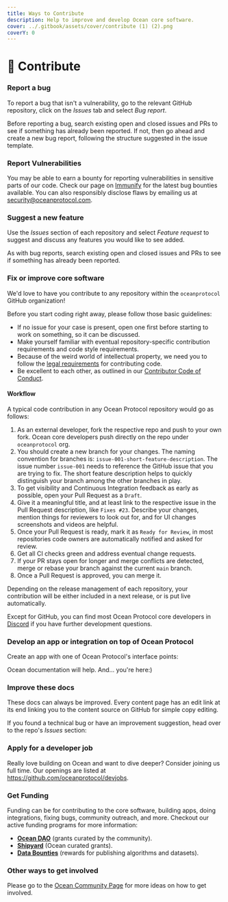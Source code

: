 ```yaml
---
title: Ways to Contribute
description: Help to improve and develop Ocean core software.
cover: ../.gitbook/assets/cover/contribute (1) (2).png
coverY: 0
---
```


# 🤝 Contribute

### Report a bug

To report a bug that isn't a vulnerability, go to the relevant GitHub repository, click on the _Issues_ tab and select _Bug report_.

Before reporting a bug, search existing open and closed issues and PRs to see if something has already been reported. If not, then go ahead and create a new bug report, following the structure suggested in the issue template.

### Report Vulnerabilities

You may be able to earn a bounty for reporting vulnerabilities in sensitive parts of our code. Check our page on [Immunify](https://immunefi.com/bounty/oceanprotocol/) for the latest bug bounties available. You can also responsibly disclose flaws by emailing us at [security@oceanprotocol.com](mailto:security@oceanprotocol.com).

### Suggest a new feature

Use the _Issues_ section of each repository and select _Feature request_ to suggest and discuss any features you would like to see added.

As with bug reports, search existing open and closed issues and PRs to see if something has already been reported.

### Fix or improve core software

We'd love to have you contribute to any repository within the `oceanprotocol` GitHub organization!

Before you start coding right away, please follow those basic guidelines:

* If no issue for your case is present, open one first before starting to work on something, so it can be discussed.
* Make yourself familiar with eventual repository-specific contribution requirements and code style requirements.
* Because of the weird world of intellectual property, we need you to follow the [legal requirements](legal-reqs.md) for contributing code.
* Be excellent to each other, as outlined in our [Contributor Code of Conduct](code-of-conduct.md).

#### Workflow

A typical code contribution in any Ocean Protocol repository would go as follows:

1. As an external developer, fork the respective repo and push to your own fork. Ocean core developers push directly on the repo under `oceanprotocol` org.
2. You should create a new branch for your changes. The naming convention for branches is: `issue-001-short-feature-description`. The issue number `issue-001` needs to reference the GitHub issue that you are trying to fix. The short feature description helps to quickly distinguish your branch among the other branches in play.
3. To get visibility and Continuous Integration feedback as early as possible, open your Pull Request as a `Draft`.
4. Give it a meaningful title, and at least link to the respective issue in the Pull Request description, like `Fixes #23`. Describe your changes, mention things for reviewers to look out for, and for UI changes screenshots and videos are helpful.
5. Once your Pull Request is ready, mark it as `Ready for Review`, in most repositories code owners are automatically notified and asked for review.
6. Get all CI checks green and address eventual change requests.
7. If your PR stays open for longer and merge conflicts are detected, merge or rebase your branch against the current `main` branch.
8. Once a Pull Request is approved, you can merge it.

Depending on the release management of each repository, your contribution will be either included in a next release, or is put live automatically.

Except for GitHub, you can find most Ocean Protocol core developers in [Discord](https://discord.gg/TnXjkR5) if you have further development questions.

### Develop an app or integration on top of Ocean Protocol

Create an app with one of Ocean Protocol's interface points:

Ocean documentation will help. And... you're here:)

### Improve these docs

These docs can always be improved. Every content page has an edit link at its end linking you to the content source on GitHub for simple copy editing.

If you found a technical bug or have an improvement suggestion, head over to the repo's _Issues_ section:

### Apply for a developer job

Really love building on Ocean and want to dive deeper? Consider joining us full time. Our openings are listed at https://github.com/oceanprotocol/devjobs.

### Get Funding

Funding can be for contributing to the core software, building apps, doing integrations, fixing bugs, community outreach, and more. Checkout our active funding programs for more information:

* [**Ocean DAO**](https://www.oceanprotocol.com/fund) (grants curated by the community).
* [**Shipyard**](https://oceanprotocol.com/shipyard) (Ocean curated grants).
* [**Data Bounties**](https://oceanprotocol.com/bounties) (rewards for publishing algorithms and datasets).

### Other ways to get involved

Please go to the [Ocean Community Page](https://www.oceanprotocol.com/community) for more ideas on how to get involved.
